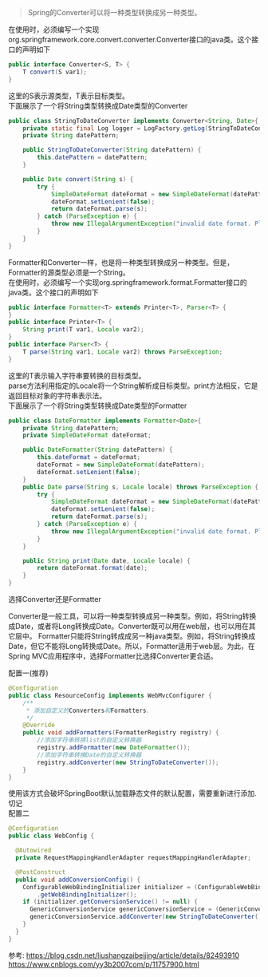 > Spring的Converter可以将一种类型转换成另一种类型。

在使用时，必须编写一个实现org.springframework.core.convert.converter.Converter接口的java类。这个接口的声明如下

```java
public interface Converter<S, T> {
    T convert(S var1);
}
```

这里的S表示源类型，T表示目标类型。  
下面展示了一个将String类型转换成Date类型的Converter

```java
public class StringToDateConverter implements Converter<String, Date>{
    private static final Log logger = LogFactory.getLog(StringToDateConverter.class);
    private String datePattern;

    public StringToDateConverter(String datePattern) {
        this.datePattern = datePattern;
    }

    public Date convert(String s) {
        try {
            SimpleDateFormat dateFormat = new SimpleDateFormat(datePattern);
            dateFormat.setLenient(false);
            return dateFormat.parse(s);
        } catch (ParseException e) {
            throw new IllegalArgumentException("invalid date format. Please use this pattern\"" + datePattern + "\"");
        }
    }
}
```

Formatter和Converter一样，也是将一种类型转换成另一种类型。但是，Formatter的源类型必须是一个String。  
在使用时，必须编写一个实现org.springframework.format.Formatter接口的java类。这个接口的声明如下

```java
public interface Formatter<T> extends Printer<T>, Parser<T> {
}
public interface Printer<T> {
    String print(T var1, Locale var2);
}
public interface Parser<T> {
    T parse(String var1, Locale var2) throws ParseException;
}
```

这里的T表示输入字符串要转换的目标类型。  
parse方法利用指定的Locale将一个String解析成目标类型。print方法相反，它是返回目标对象的字符串表示法。  
下面展示了一个将String类型转换成Date类型的Formatter  
```java
public class DateFormatter implements Formatter<Date>{
    private String datePattern;
    private SimpleDateFormat dateFormat;

    public DateFormatter(String datePattern) {
        this.dateFormat = dateFormat;
        dateFormat = new SimpleDateFormat(datePattern);
        dateFormat.setLenient(false);
    }
    public Date parse(String s, Locale locale) throws ParseException {
        try {
            SimpleDateFormat dateFormat = new SimpleDateFormat(datePattern);
            dateFormat.setLenient(false);
            return dateFormat.parse(s);
        } catch (ParseException e) {
            throw new IllegalArgumentException("invalid date format. Please use this pattern\"" + datePattern + "\"");
        }
    }

    public String print(Date date, Locale locale) {
        return dateFormat.format(date);
    }
}
```

选择Converter还是Formatter

Converter是一般工具，可以将一种类型转换成另一种类型。例如，将String转换成Date，或者将Long转换成Date。Converter既可以用在web层，也可以用在其它层中。
Formatter只能将String转成成另一种java类型。例如，将String转换成Date，但它不能将Long转换成Date。所以，Formatter适用于web层。为此，在Spring MVC应用程序中，选择Formatter比选择Converter更合适。

配置一(推荐)

```java
@Configuration
public class ResourceConfig implements WebMvcConfigurer {
    /**
     * 添加自定义的Converters和Formatters.
     */
    @Override
    public void addFormatters(FormatterRegistry registry) {
        //添加字符串转换list的自定义转换器
        registry.addFormatter(new DateFormatter());
        //添加字符串转换Date的自定义转换器
        registry.addConverter(new StringToDateConverter());
    }
}
```

使用该方式会破坏SpringBoot默认加载静态文件的默认配置，需要重新进行添加. 切记  
配置二

```java
@Configuration
public class WebConfig {

  @Autowired
  private RequestMappingHandlerAdapter requestMappingHandlerAdapter;

  @PostConstruct
  public void addConversionConfig() {
    ConfigurableWebBindingInitializer initializer = (ConfigurableWebBindingInitializer) requestMappingHandlerAdapter
        .getWebBindingInitializer();
    if (initializer.getConversionService() != null) {
      GenericConversionService genericConversionService = (GenericConversionService) initializer.getConversionService();
      genericConversionService.addConverter(new StringToDateConverter());
    }
  }
}
```

参考: https://blog.csdn.net/liushangzaibeijing/article/details/82493910    
     https://www.cnblogs.com/yy3b2007com/p/11757900.html